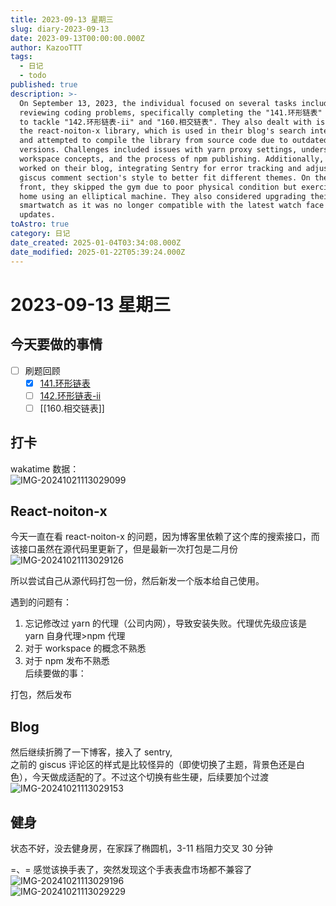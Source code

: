 ```yaml
---
title: 2023-09-13 星期三
slug: diary-2023-09-13
date: 2023-09-13T00:00:00.000Z
author: KazooTTT
tags:
  - 日记
  - todo
published: true
description: >-
  On September 13, 2023, the individual focused on several tasks including
  reviewing coding problems, specifically completing the "141.环形链表" and planning
  to tackle "142.环形链表-ii" and "160.相交链表". They also dealt with issues related to
  the react-noiton-x library, which is used in their blog's search interface,
  and attempted to compile the library from source code due to outdated
  versions. Challenges included issues with yarn proxy settings, understanding
  workspace concepts, and the process of npm publishing. Additionally, they
  worked on their blog, integrating Sentry for error tracking and adjusting the
  giscus comment section's style to better fit different themes. On the personal
  front, they skipped the gym due to poor physical condition but exercised at
  home using an elliptical machine. They also considered upgrading their
  smartwatch as it was no longer compatible with the latest watch face market
  updates.
toAstro: true
category: 日记
date_created: 2025-01-04T03:34:08.000Z
date_modified: 2025-01-22T05:39:24.000Z
---
```


# 2023-09-13 星期三

<!-- start of weread -->
<!-- end of weread -->

## 今天要做的事情

- [ ] 刷题回顾
  - [x] [141.环形链表](https://notes.kazoottt.top/03-领域/编程/算法/记录/141.环形链表.md)
  - [ ] [142.环形链表-ii](https://notes.kazoottt.top/03-领域/编程/算法/记录/142.环形链表-ii.md)
  - [ ] [[160.相交链表]]

## 打卡

wakatime 数据：  
![IMG-20241021113029099](https://pictures.kazoottt.top/2024/11/20241125-7139a104f1df9b03b462a7d8b582b109.png)

## React-noiton-x

今天一直在看 react-noiton-x 的问题，因为博客里依赖了这个库的搜索接口，而该接口虽然在源代码里更新了，但是最新一次打包是二月份  
![IMG-20241021113029126](https://pictures.kazoottt.top/2024/11/20241125-e05ed84ba105012a9d605957c3813d65.png)

所以尝试自己从源代码打包一份，然后新发一个版本给自己使用。

遇到的问题有：

1. 忘记修改过 yarn 的代理（公司内网），导致安装失败。代理优先级应该是 yarn 自身代理>npm 代理
2. 对于 workspace 的概念不熟悉
3. 对于 npm 发布不熟悉  
   后续要做的事：

打包，然后发布

## Blog

然后继续折腾了一下博客，接入了 sentry,  
之前的 giscus 评论区的样式是比较怪异的（即使切换了主题，背景色还是白色），今天做成适配的了。不过这个切换有些生硬，后续要加个过渡  
![IMG-20241021113029153](https://pictures.kazoottt.top/2024/11/20241125-c8924e57d362b973da60017a4ad7bbdd.gif)

## 健身

状态不好，没去健身房，在家踩了椭圆机，3-11 档阻力交叉 30 分钟

=、= 感觉该换手表了，突然发现这个手表表盘市场都不兼容了  
​​​![IMG-20241021113029196](https://pictures.kazoottt.top/2024/11/20241125-4cd6f6565440bf5c21b6ee94587de167.jpeg)  
![IMG-20241021113029229](https://pictures.kazoottt.top/2024/11/20241125-16152535d36b14dc442cccfd8484b72b.jpeg)
